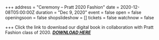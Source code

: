 +++
address = "Ceremony – Pratt 2020 Fashion"
date = 2020-12-08T05:00:00Z
duration = "Dec 9, 2020"
event = false
open = false
openingsoon = false
shopslideshow = []
tickets = false
watchnow = false

+++
Click the link to download our digital book in collaboration with Pratt Fashion class of 2020. [**_DOWNLOAD HERE_**](https://cafeforgot.com/uploads/ceremony-web.pdf "ceremony")